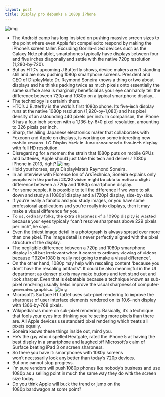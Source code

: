```yaml
---
layout: post
title: Display pro debunks a 1080p iPhone
---
```

![img](http://media.idownloadblog.com/wp-content/uploads/2012/09/iPhone-5-black-left-angled-display-001.jpg)
* The Android camp has long insisted on pushing massive screen sizes to the point where even Apple felt compelled to respond by making the iPhone’s screen taller. Excluding Gorilla-sized devices such as the Galaxy Note phablet, smartphones typically have displays between four and five inches diagonally and settle with the native 720p resolution (1,280-by-720).
* But as HTC’s upcoming J Butterfly shows, device makers aren’t standing still and are now pushing 1080p smartphone screens. President and CEO of DisplayMate Dr. Raymond Soneira knows a thing or two about displays and he thinks packing twice as much pixels onto essentially the same surface area is marginally beneficial as your eye can hardly tell the difference between 720p and 1080p on a typical smartphone display…
* The technology is certainly there.
* HTC’s J Butterfly is the world’s first 1080p phone. Its five-inch display runs at the native 1080p resolution (1,920-by-1,080) and has pixel density of an astounding 440 pixels per inch. In comparison, the iPhone 5 has a four inch screen with a 1,136-by-640 pixel resolution, amounting to 326 pixels per inch.
* Sharp, the ailing Japanese electronics maker that collaborates with Foxconn and Apple on displays, is working on some interesting new mobile screens. LG Display back in June announced a five-inch display with full HD resolution.
* Disregarding for a moment the strain that 1080p puts on mobile GPUs and batteries, Apple should just take this tech and deliver a 1080p iPhone in 2013, right?
![img](http://media.idownloadblog.com/wp-content/uploads/2012/10/HTC-J-Butterfly-The-Verge-003.jpg)
* Hold your horses, says DisplayMate’s Raymond Soneira.
* In an interview with Florence Ion of ArsTechnica, Soneira explains only people with the perfect 20/20 vision might be able to notice a slight difference between a 720p and 1080p smartphone display.
* For some people, it is possible to tell the difference if we were to sit down and study a [1080p] display and a [720p] display, side-by-side.
* If you’re really a fanatic and you study images, or you have some professional applications and you’re really into displays, then it may make a visual difference for you.
* To us, ordinary folks, the extra sharpness of a 1080p display is wasted because your eyes typically “can’t resolve sharpness above 229 pixels per inch”, he says.
* Even the tiniest image detail in a photograph is always spread over more than one pixel. The image detail is never perfectly aligned with the pixel structure of the display.
* The negligible difference between a 720p and 1080p smartphone display is all but irrelevant when it comes to ordinary viewing of videos because “1920×1080 is really not going to make a visual difference”.
* On the other hand, 1080p may help with rescaling content “because you don’t have the rescaling artifacts”. It could be also meaningful in the UI department as denser pixels may make buttons and text stand out and look sharper. Even that is debatable because a technique known as sub-pixel rendering usually helps improve the visual sharpness of computer-generated graphics.
![img](http://media.idownloadblog.com/wp-content/uploads/2012/03/iPad-3-Retina-Display-type-example.jpg)
* Microsoft’s Surface RT tablet uses sub-pixel rendering to improve the sharpness of user interface elements rendered on its 10.6-inch display with 1366-by-768 pixels.
* Wikipedia has more on sub-pixel rendering. Basically, it’s a technique that fools your eyes into thinking you’re seeing more pixels than there are. All Apple devices use standard pixel rendering which treats all pixels equally.
* Soneira knows these things inside out, mind you.
* He’s the guy who dispelled Heatgate, rated the iPhone 5 as having the best display in a smartphone and laughed off Microsoft’s claim of Surface beating iPad 3 on screen sharpness.
* So there you have it: smartphones with 1080p screens won’t necessarily look any better than today’s 720p devices.
* But one cannot stop progress.
* I’m sure vendors will push 1080p phones like nobody’s business and use 1080p as a selling point in much the same way they do with the screen size today.
* Do you think Apple will buck the trend or jump on the 1080p bandwagon at some point?


